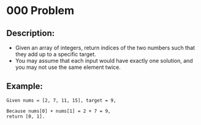# 000 Problem
## Description:
- Given an array of integers, return indices of the two numbers such that they add up to a specific target.
- You may assume that each input would have exactly one solution, and you may not use the same element twice.
## Example:
```
Given nums = [2, 7, 11, 15], target = 9,

Because nums[0] + nums[1] = 2 + 7 = 9,
return [0, 1].
```